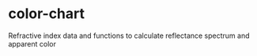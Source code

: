 # color-chart
Refractive index data and functions to calculate reflectance spectrum and apparent color

